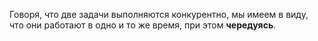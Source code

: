 Говоря, что две задачи выполняются конкурентно, мы имеем в виду, что они работают в одно и то же время, при этом **чередуясь**.

